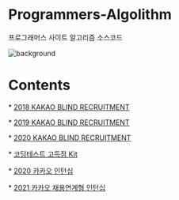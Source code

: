 # Programmers-Algolithm
프로그래머스 사이트 알고리즘 소스코드



![background](./background.png)

# Contents

\* [2018 KAKAO BLIND RECRUITMENT](https://github.com/kys95/Programmers-Algolithm/tree/main/2018_KAKAO_BLIND_RECRUITMENT)

\* [2019 KAKAO BLIND RECRUITMENT](https://github.com/kys95/Programmers-Algolithm/tree/main/2019_KAKAO_BLIND_RECRUITMENT)

\* [2020 KAKAO BLIND RECRUITMENT](https://github.com/kys95/Programmers-Algolithm/tree/main/2020_KAKAO_BLIND_RECRUITMENT)

\* [코딩테스트 고득점 Kit](https://github.com/kys95/Programmers-Algolithm/tree/main/%EA%B3%A0%EB%93%9D%EC%A0%90Kit)

\* [2020 카카오 인턴십](https://github.com/kys95/Programmers-Algolithm/tree/main/2020_%EC%B9%B4%EC%B9%B4%EC%98%A4_%EC%9D%B8%ED%84%B4%EC%8B%AD)

\* [2021 카카오 채용연계형 인턴십](https://github.com/kys95/Programmers-Algolithm/tree/main/2021_%EC%B9%B4%EC%B9%B4%EC%98%A4_%EC%B2%B4%EC%9A%A9%EC%97%B0%EA%B2%8C%ED%98%95_%EC%9D%B8%ED%84%B4%EC%8B%AD)